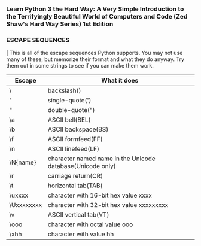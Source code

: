 ### Learn Python 3 the Hard Way: A Very Simple Introduction to the Terrifyingly Beautiful World of Computers and Code (Zed Shaw's Hard Way Series) 1st Edition

### ESCAPE SEQUENCES

| This is all of the escape sequences Python supports. You may not use many of these, but memorize their format and what they do anyway. Try them out in some strings to see if you can make them work.

| Escape     | What it does                                               |
| ---------- | ---------------------------------------------------------- |
| \\         | backslash(\)                                               |
| \'         | single-quote(')                                            |
| \"         | double-quote(")                                            |
| \a         | ASCII bell(BEL)                                            |
| \b         | ASCII backspace(BS)                                        |
| \f         | ASCII formfeed(FF)                                         |
| \n         | ASCII linefeed(LF)                                         |
| \N{name}   | character named name in the Unicode database(Unicode only) |
| \r         | carriage return(CR)                                        |
| \t         | horizontal tab(TAB)                                        |
| \uxxxx     | character with 16-bit hex value xxxx                       |
| \Uxxxxxxxx | character with 32-bit hex value xxxxxxxxx                  |
| \v         | ASCII vertical tab(VT)                                     |
| \ooo       | character with octal value ooo                             |
| \xhh       | character with value hh                                    |

